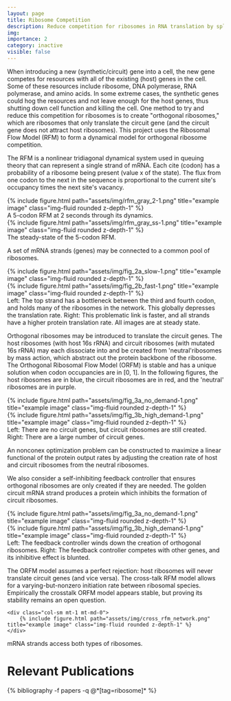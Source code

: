```yaml
---
layout: page
title: Ribosome Competition
description: Reduce competition for ribosomes in RNA translation by splitting pools (orthogonal ribosomes)
img: 
importance: 2
category: inactive
visible: false
---
```


When introducing a new (synthetic/circuit) gene into a cell, the new gene competes for resources with all of the existing (host) genes in the cell. Some of these resources include ribosome, DNA polymerase, RNA polymerase, and amino acids. In some extreme cases, the synthetic genes could hog the resources and not leave enough for the host genes, thus shutting down cell function and killing the cell. One method to try and reduce this competition for ribosomes is to create "orthogonal ribosomes," which are ribosomes that only translate the circuit gene (and the circuit gene does not attract host ribosomes). This project uses the Ribosomal Flow Model (RFM) to form a dynamical model for orthogonal ribosome competition.

The RFM is a nonlinear tridiagonal dynamical system used in queuing theory that can represent a single strand of mRNA. Each cite (codon) has a probability of a ribosome being present (value x of the state). The flux from one codon to the next in the sequence is proportional to the current site's occupancy times the next site's vacancy. 


<!-- <div class="row">
    <div class="col-sm mt-3 mt-md-0">
        {% include video.html path="/assets/video/pool_homog.mp4" title="example image" %}
    </div>
</div> -->
 <div class="row">
    <div class="col-sm mt-3 mt-md-0">
        {% include figure.html path="assets/img/rfm_gray_2-1.png" title="example image" class="img-fluid rounded z-depth-1" %}
    </div>
</div>
<div class="caption">
    A 5-codon RFM at 2 seconds through its dynamics.
</div>
 <div class="row">
    <div class="col-sm mt-3 mt-md-0">
        {% include figure.html path="assets/img/rfm_gray_ss-1.png" title="example image" class="img-fluid rounded z-depth-1" %}
    </div>
</div>
<div class="caption">
    The steady-state of the 5-codon RFM.
</div>


A set of mRNA strands (genes) may be connected to a common pool of ribosomes.

<div class="row">
    <div class="col-sm mt-2 mt-md-0">
        {% include figure.html path="assets/img/fig_2a_slow-1.png" title="example image" class="img-fluid rounded z-depth-1" %}
    </div>
	    <div class="col-sm mt-2 mt-md-0">
        {% include figure.html path="assets/img/fig_2b_fast-1.png" title="example image" class="img-fluid rounded z-depth-1" %}
    </div>
</div>
<div class="caption">
   Left: The top strand has a bottleneck between the third and fourth codon, and holds many of the ribosomes in the network. This globally depresses the translation rate. Right: This problematic link  is faster, and all strands have a higher protein translation rate. All images are at steady state.
</div>

Orthogonal ribosomes may be introduced to translate the circuit genes. The host ribosomes (with host 16s rRNA) and circuit ribosomes (with mutated 16s rRNA) may each dissociate into and be created from 'neutral'ribosomes by mass action, which abstract out the protein backbone of the ribosome. The 
Orthogonal Ribosomal Flow Model (ORFM) is stable and has a unique solution when codon occupancies are in [0, 1]. In the following figures, the host ribosomes are in blue, the circuit ribosomes are in red, and the 'neutral' ribosomes are in purple.

<div class="row">
    <div class="col-sm mt-2 mt-md-0">
        {% include figure.html path="assets/img/fig_3a_no_demand-1.png" title="example image" class="img-fluid rounded z-depth-1" %}
    </div>
	    <div class="col-sm mt-2 mt-md-0">
        {% include figure.html path="assets/img/fig_3b_high_demand-1.png" title="example image" class="img-fluid rounded z-depth-1" %}
    </div>
</div>
<div class="caption">
   Left: There are no circuit genes, but circuit ribosomes are still created. Right: There are a large number of circuit genes.
</div>

An nonconex optimization problem can be constructed to maximize a linear functional of the protein output rates by adjusting the creation rate of host and circuit ribosomes from the neutral ribosomes.

We also consider a self-inhibiting feedback controller that ensures orthogonal ribosomes are only created if they are needed. The golden circuit mRNA strand produces a protein which inhibits the formation of circuit ribosomes.

<div class="row">
    <div class="col-sm mt-2 mt-md-0">
        {% include figure.html path="assets/img/fig_3a_no_demand-1.png" title="example image" class="img-fluid rounded z-depth-1" %}
    </div>
	    <div class="col-sm mt-2 mt-md-0">
        {% include figure.html path="assets/img/fig_3b_high_demand-1.png" title="example image" class="img-fluid rounded z-depth-1" %}
    </div>
</div>
<div class="caption">
   Left: The feedback controller winds down the creation of orthogonal ribosomes. Right: The feedback controller competes with other genes, and its inhibitive effect is blunted.
</div>

The ORFM model assumes a perfect rejection: host ribosomes will never translate circuit genes (and vice versa). The cross-talk RFM model allows for a varying-but-nonzero initiation rate between ribosomal species. Empirically the crosstalk ORFM model appears stable, but proving its stability remains an open question.

<!-- <div class="row"> -->
    <div class="col-sm mt-1 mt-md-0">
        {% include figure.html path="assets/img/cross_rfm_network.png" title="example image" class="img-fluid rounded z-depth-1" %}
    </div>
<!-- </div> -->
<div class="caption">
   mRNA strands access both types of ribosomes.
</div>


<div class="publications">
	<h1>Relevant Publications</h1>
	{% bibliography -f papers -q @*[tag=ribosome]* %}
  </div>